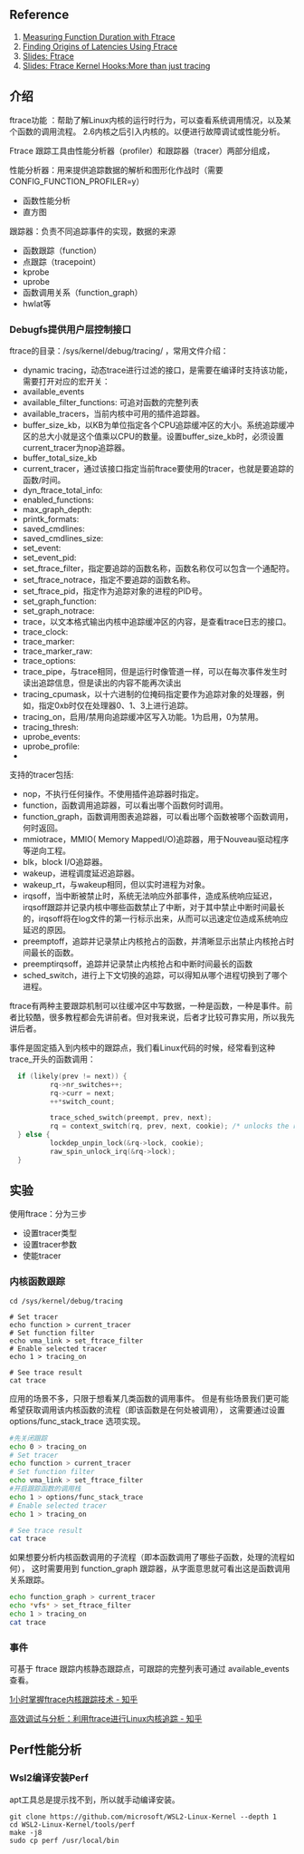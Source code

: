 

## Reference
1. [Measuring Function Duration with Ftrace
](https://citeseerx.ist.psu.edu/document?repid=rep1&type=pdf&doi=f48e8682c14355df15567be2c95307485edb1587#page=47)
2. [Finding Origins of Latencies Using Ftrace](https://static.lwn.net/lwn/lwn/images/conf/rtlws11/papers/proc/p02.pdf)
3. [Slides: Ftrace](https://events.static.linuxfound.org/slides/2010/linuxcon_japan/linuxcon_jp2010_rostedt.pdf)
4. [Slides: Ftrace Kernel Hooks:More than just tracing](https://blog.linuxplumbersconf.org/2014/ocw/system/presentations/1773/original/ftrace-kernel-hooks-2014.pdf)

## 介绍
ftrace功能 ：帮助了解Linux内核的运行时行为，可以查看系统调用情况，以及某个函数的调用流程。
2.6内核之后引入内核的。以便进行故障调试或性能分析。

Ftrace 跟踪工具由性能分析器（profiler）和跟踪器（tracer）两部分组成，

性能分析器：用来提供追踪数据的解析和图形化作战时（需要 CONFIG_FUNCTION_PROFILER=y）
* 函数性能分析
* 直方图

跟踪器：负责不同追踪事件的实现，数据的来源
* 函数跟踪（function）
* 点跟踪（tracepoint）
* kprobe
* uprobe
* 函数调用关系（function_graph）
* hwlat等

### Debugfs提供用户层控制接口

ftrace的目录：/sys/kernel/debug/tracing/ ，常用文件介绍：



* dynamic tracing，动态trace进行过滤的接口，是需要在编译时支持该功能，需要打开对应的宏开关：
* available_events
* available_filter_functions: 可追对函数的完整列表
* available_tracers，当前内核中可用的插件追踪器。
* buffer_size_kb，以KB为单位指定各个CPU追踪缓冲区的大小。系统追踪缓冲区的总大小就是这个值乘以CPU的数量。设置buffer_size_kb时，必须设置current_tracer为nop追踪器。
* buffer_total_size_kb
* current_tracer，通过该接口指定当前ftrace要使用的tracer，也就是要追踪的函数/时间。 
* dyn_ftrace_total_info:
* enabled_functions:
* max_graph_depth:
* printk_formats:
* saved_cmdlines:
* saved_cmdlines_size:
* set_event:
* set_event_pid:
* set_ftrace_filter，指定要追踪的函数名称，函数名称仅可以包含一个通配符。
* set_ftrace_notrace，指定不要追踪的函数名称。
* set_ftrace_pid，指定作为追踪对象的进程的PID号。
* set_graph_function:
* set_graph_notrace:
* trace，以文本格式输出内核中追踪缓冲区的内容，是查看trace日志的接口。
* trace_clock:
* trace_marker:
* trace_marker_raw:
* trace_options:
* trace_pipe，与trace相同，但是运行时像管道一样，可以在每次事件发生时读出追踪信息，但是读出的内容不能再次读出
* tracing_cpumask，以十六进制的位掩码指定要作为追踪对象的处理器，例如，指定0xb时仅在处理器0、1、3上进行追踪。
* tracing_on，启用/禁用向追踪缓冲区写入功能。1为启用，0为禁用。
* tracing_thresh:
* uprobe_events:
* uprobe_profile:
* 

支持的tracer包括:
* nop，不执行任何操作。不使用插件追踪器时指定。
* function，函数调用追踪器，可以看出哪个函数何时调用。
* function_graph，函数调用图表追踪器，可以看出哪个函数被哪个函数调用，何时返回。
* mmiotrace，MMIO( Memory MappedI/O)追踪器，用于Nouveau驱动程序等逆向工程。
* blk，block I/O追踪器。
* wakeup，进程调度延迟追踪器。
* wakeup_rt，与wakeup相同，但以实时进程为对象。
* irqsoff，当中断被禁止时，系统无法响应外部事件，造成系统响应延迟，irqsoff跟踪并记录内核中哪些函数禁止了中断，对于其中禁止中断时间最长的，irqsoff将在log文件的第一行标示出来，从而可以迅速定位造成系统响应延迟的原因。
* preemptoff，追踪并记录禁止内核抢占的函数，并清晰显示出禁止内核抢占时间最长的函数。
* preemptirqsoff，追踪并记录禁止内核抢占和中断时间最长的函数
* sched_switch，进行上下文切换的追踪，可以得知从哪个进程切换到了哪个进程。


ftrace有两种主要跟踪机制可以往缓冲区中写数据，一种是函数，一种是事件。前者比较酷，很多教程都会先讲前者。但对我来说，后者才比较可靠实用，所以我先讲后者。

事件是固定插入到内核中的跟踪点，我们看Linux代码的时候，经常看到这种trace_开头的函数调用：

```c
  if (likely(prev != next)) {
          rq->nr_switches++;
          rq->curr = next;
          ++*switch_count;

          trace_sched_switch(preempt, prev, next);
          rq = context_switch(rq, prev, next, cookie); /* unlocks the rq */
  } else {
          lockdep_unpin_lock(&rq->lock, cookie);
          raw_spin_unlock_irq(&rq->lock);
  }

```


## 实验

使用ftrace：分为三步

* 设置tracer类型
* 设置tracer参数
* 使能tracer







### 内核函数跟踪

```shell
cd /sys/kernel/debug/tracing

# Set tracer 
echo function > current_tracer
# Set function filter
echo vma_link > set_ftrace_filter
# Enable selected tracer
echo 1 > tracing_on

# See trace result
cat trace

```

应用的场景不多，只限于想看某几类函数的调用事件。
但是有些场景我们更可能希望获取调用该内核函数的流程（即该函数是在何处被调用），
这需要通过设置 options/func_stack_trace 选项实现。

```sh
#先关闭跟踪
echo 0 > tracing_on
# Set tracer 
echo function > current_tracer
# Set function filter
echo vma_link > set_ftrace_filter
#开启跟踪函数的调用栈
echo 1 > options/func_stack_trace
# Enable selected tracer
echo 1 > tracing_on

# See trace result
cat trace
```

如果想要分析内核函数调用的子流程（即本函数调用了哪些子函数，处理的流程如何），
这时需要用到 function_graph 跟踪器，从字面意思就可看出这是函数调用关系跟踪。

```sh
echo function_graph > current_tracer
echo *vfs* > set_ftrace_filter
echo 1 > tracing_on
cat trace
```

### 事件

可基于 ftrace 跟踪内核静态跟踪点，可跟踪的完整列表可通过 available_events 查看。



[1小时掌握ftrace内核跟踪技术 - 知乎](https://zhuanlan.zhihu.com/p/659390893)

[高效调试与分析：利用ftrace进行Linux内核追踪 - 知乎](https://zhuanlan.zhihu.com/p/661794875)


## Perf性能分析

### Wsl2编译安装Perf
apt工具总是提示找不到，所以就手动编译安装。

```shell
git clone https://github.com/microsoft/WSL2-Linux-Kernel --depth 1
cd WSL2-Linux-Kernel/tools/perf
make -j8
sudo cp perf /usr/local/bin
```